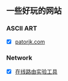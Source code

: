## 一些好玩的网站  

### ASCII ART  
- [x] [patorjk.com](http://patorjk.com/software/taag)  

### Network  

- [x] [在线路由实验工具](http://www.bacysoft.cn/plugin.php?id=bacy_vnl:vnl)
